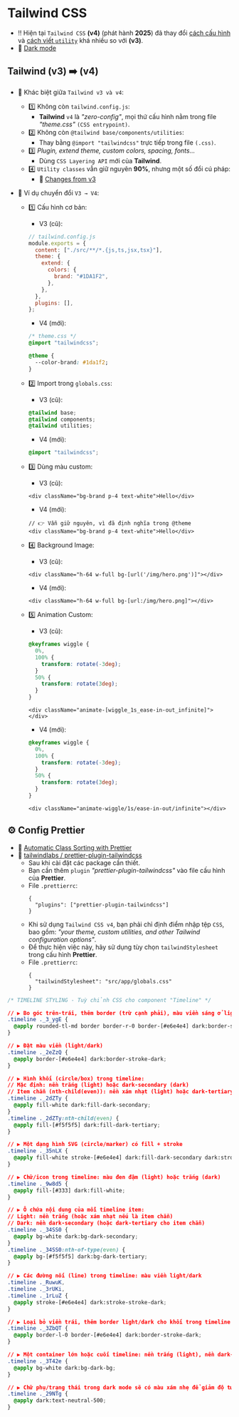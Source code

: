# Tailwind CSS

- ‼️ Hiện tại `Tailwind CSS` **(v4)** (phát hành **2025**) đã thay đổi <u>cách cấu hình</u> và <u>cách viết `utility`</u> khá nhiều so với **(v3)**.
- 🔗 [Dark mode](https://tailwindcss.com/docs/dark-mode)

## Tailwind (v3) ➡️ (v4)

- 🔑 Khác biệt giữa `Tailwind v3 và v4`:
  - 1️⃣ Không còn `tailwind.config.js`:
    - **Tailwind** `v4` là _"zero-config"_, mọi thứ cấu hình nằm trong file _"theme.css"_ `(CSS entrypoint)`.
  - 2️⃣ Không còn `@tailwind base/components/utilities`:
    - Thay bằng `@import "tailwindcss"` trực tiếp trong file `(.css)`.
  - 3️⃣ _Plugin, extend theme, custom colors, spacing, fonts..._
    - Dùng `CSS Layering API` mới của **Tailwind**.
  - 4️⃣ `Utility classes` vẫn giữ nguyên **90%**, nhưng một số đổi cú pháp:
    - 🔗 [Changes from v3](https://tailwindcss.com/docs/upgrade-guide#changes-from-v3)

- 📌 Ví dụ chuyển đổi `V3 → V4`:
  - 1️⃣ Cấu hình cơ bản:
    - V3 (cũ):

    ```js
    // tailwind.config.js
    module.exports = {
      content: ["./src/**/*.{js,ts,jsx,tsx}"],
      theme: {
        extend: {
          colors: {
            brand: "#1DA1F2",
          },
        },
      },
      plugins: [],
    };
    ```

    - V4 (mới):

    ```css
    /* theme.css */
    @import "tailwindcss";

    @theme {
      --color-brand: #1da1f2;
    }
    ```

  - 2️⃣ Import trong `globals.css`:
    - V3 (cũ):

    ```css
    @tailwind base;
    @tailwind components;
    @tailwind utilities;
    ```

    - V4 (mới):

    ```css
    @import "tailwindcss";
    ```

  - 3️⃣ Dùng màu custom:
    - V3 (cũ):

    ```tsx
    <div className="bg-brand p-4 text-white">Hello</div>
    ```

    - V4 (mới):

    ```tsx
    // 👉 Vẫn giữ nguyên, vì đã định nghĩa trong @theme
    <div className="bg-brand p-4 text-white">Hello</div>
    ```

  - 4️⃣ Background Image:
    - V3 (cũ):

    ```tsx
    <div className="h-64 w-full bg-[url('/img/hero.png')]"></div>
    ```

    - V4 (mới):

    ```tsx
    <div className="h-64 w-full bg-[url:/img/hero.png]"></div>
    ```

  - 5️⃣ Animation Custom:
    - V3 (cũ):

    ```css
    @keyframes wiggle {
      0%,
      100% {
        transform: rotate(-3deg);
      }
      50% {
        transform: rotate(3deg);
      }
    }
    ```

    ```tsx
    <div className="animate-[wiggle_1s_ease-in-out_infinite]"></div>
    ```

    - V4 (mới):

    ```css
    @keyframes wiggle {
      0%,
      100% {
        transform: rotate(-3deg);
      }
      50% {
        transform: rotate(3deg);
      }
    }
    ```

    ```tsx
    <div className="animate-wiggle/1s/ease-in-out/infinite"></div>
    ```

## ⚙️ Config Prettier

- 🔗 [Automatic Class Sorting with Prettier](https://tailwindcss.com/blog/automatic-class-sorting-with-prettier)
- 🔗 [tailwindlabs / prettier-plugin-tailwindcss](https://github.com/tailwindlabs/prettier-plugin-tailwindcss)
  - Sau khi cài đặt các package cần thiết.
  - Bạn cần thêm `plugin` _"prettier-plugin-tailwindcss"_ vào file cấu hình của **Prettier**.
  - File `.prettierrc`:
    ```
    {
      "plugins": ["prettier-plugin-tailwindcss"]
    }
    ```
  - Khi sử dụng `Tailwind CSS v4`, bạn phải chỉ định điểm nhập tệp `CSS`, bao gồm: _"your theme, custom utilities, and other Tailwind configuration options"_.
  - Để thực hiện việc này, hãy sử dụng tùy chọn `tailwindStylesheet` trong cấu hình **Prettier**.
  - File `.prettierrc`:
    ```
    {
      "tailwindStylesheet": "src/app/globals.css"
    }
    ```

<!-- ---------------------------------------------------------------------- -->

```css
/* TIMELINE STYLING - Tuỳ chỉnh CSS cho component "Timeline" */

// ▶︎ Bo góc trên-trái, thêm border (trừ cạnh phải), màu viền sáng ở light mode, màu tối ở dark mode
.timeline ._3_ygE {
  @apply rounded-tl-md border border-r-0 border-[#e6e4e4] dark:border-stroke-dark;
}

// ▶︎ Đặt màu viền (light/dark)
.timeline ._2eZzQ {
  @apply border-[#e6e4e4] dark:border-stroke-dark;
}

// ▶︎ Hình khối (circle/box) trong timeline:
// Mặc định: nền trắng (light) hoặc dark-secondary (dark)
// Item chẵn (nth-child(even)): nền xám nhạt (light) hoặc dark-tertiary (dark)
.timeline ._2dZTy {
  @apply fill-white dark:fill-dark-secondary;
}
.timeline ._2dZTy:nth-child(even) {
  @apply fill-[#f5f5f5] dark:fill-dark-tertiary;
}

// ▶︎ Một dạng hình SVG (circle/marker) có fill + stroke
.timeline ._35nLX {
  @apply fill-white stroke-[#e6e4e4] dark:fill-dark-secondary dark:stroke-stroke-dark;
}

// ▶︎ Chữ/icon trong timeline: màu đen đậm (light) hoặc trắng (dark)
.timeline ._9w8d5 {
  @apply fill-[#333] dark:fill-white;
}

// ▶︎ Ô chứa nội dung của mỗi timeline item:
// Light: nền trắng (hoặc xám nhạt nếu là item chẵn)
// Dark: nền dark-secondary (hoặc dark-tertiary cho item chẵn)
.timeline ._34SS0 {
  @apply bg-white dark:bg-dark-secondary;
}
.timeline ._34SS0:nth-of-type(even) {
  @apply bg-[#f5f5f5] dark:bg-dark-tertiary;
}

// ▶︎ Các đường nối (line) trong timeline: màu viền light/dark
.timeline ._RuwuK,
.timeline ._3rUKi,
.timeline ._1rLuZ {
  @apply stroke-[#e6e4e4] dark:stroke-stroke-dark;
}

// ▶︎ Loại bỏ viền trái, thêm border light/dark cho khối trong timeline
.timeline ._3ZbQT {
  @apply border-l-0 border-[#e6e4e4] dark:border-stroke-dark;
}

// ▶︎ Một container lớn hoặc cuối timeline: nền trắng (light), nền dark-bg (dark)
.timeline ._3T42e {
  @apply bg-white dark:bg-dark-bg;
}

// ▶︎ Chữ phụ/trạng thái trong dark mode sẽ có màu xám nhẹ để giảm độ tương phản
.timeline ._29NTg {
  @apply dark:text-neutral-500;
}
```
